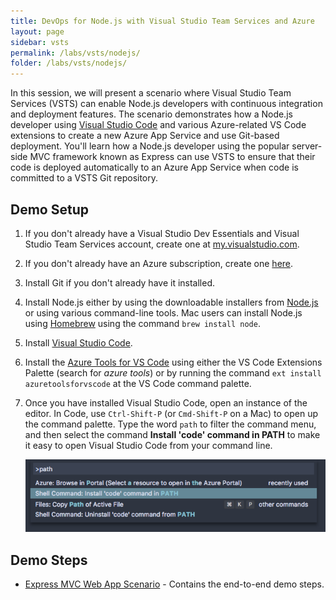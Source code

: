 ```yaml
---
title: DevOps for Node.js with Visual Studio Team Services and Azure
layout: page
sidebar: vsts
permalink: /labs/vsts/nodejs/
folder: /labs/vsts/nodejs/
---
```


In this session, we will present a scenario where Visual Studio Team Services (VSTS) can enable Node.js developers with continuous integration and deployment features. The scenario demonstrates how a Node.js developer using [Visual Studio Code](http://code.visualstudio.com) and various Azure-related VS Code extensions to create a new Azure App Service and use Git-based deployment. You'll learn how a Node.js developer using the popular server-side MVC framework known as Express can use VSTS to ensure that their code is deployed automatically to an Azure App Service when code is committed to a VSTS Git repository. 

## Demo Setup

1. If you don't already have a Visual Studio Dev Essentials and Visual Studio Team Services account, create one at [my.visualstudio.com](http://my.visualstudio.com). 

1. If you don't already have an Azure subscription, create one [here](https://azure.microsoft.com/en-us/free/). 

1. Install Git if you don't already have it installed. 

1. Install Node.js either by using the downloadable installers from [Node.js](https://nodejs.org) or using various command-line tools. Mac users can install Node.js using [Homebrew](https://brew.sh/) using the command `brew install node`.

1. Install [Visual Studio Code](http://code.visualstudio.com).

1. Install the [Azure Tools for VS Code](http://aka.ms/vscodeazuretools) using either the VS Code Extensions Palette (search for *azure tools*) or by running the command `ext install azuretoolsforvscode` at the VS Code command palette.

1. Once you have installed Visual Studio Code, open an instance of the editor. In Code, use `Ctrl-Shift-P` (or `Cmd-Shift-P` on a Mac) to open up the command palette. Type the word `path` to filter the command menu, and then select the command **Install 'code' command in PATH** to make it easy to open Visual Studio Code from your command line. 

   <img src="media/06-path.png" />

## Demo Steps

- <a href="/labs/vsts/nodejs/express/">Express MVC Web App Scenario</a> - Contains the end-to-end demo steps. 